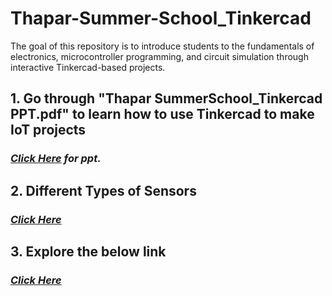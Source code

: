 # Thapar-Summer-School_Tinkercad
The goal of this repository is to introduce students to the fundamentals of electronics, microcontroller programming, and circuit simulation through interactive Tinkercad-based projects.
## **1. Go through "Thapar SummerSchool_Tinkercad PPT.pdf" to learn how to use Tinkercad to make IoT projects**
### *<a href= "https://docs.google.com/presentation/d/e/2PACX-1vRO4gfaaa-u1svSa3uYwv-skERWq26o6htFNYDfRKNHVfcCTmRD0CwEGTcJMgSwzQ/pub?start=false&loop=false&delayms=3000"> Click Here</a> for ppt.*
## **2. Different Types of Sensors**
### *<a href= "https://circuitdigest.com/tutorial/different-types-of-sensors-and-their-working"> Click Here </a>*
## **3. Explore the below link**
### *<a href= "https://www.tinkercad.com/blog/explore-microbit-with-tinkercad"> Click Here </a>*
